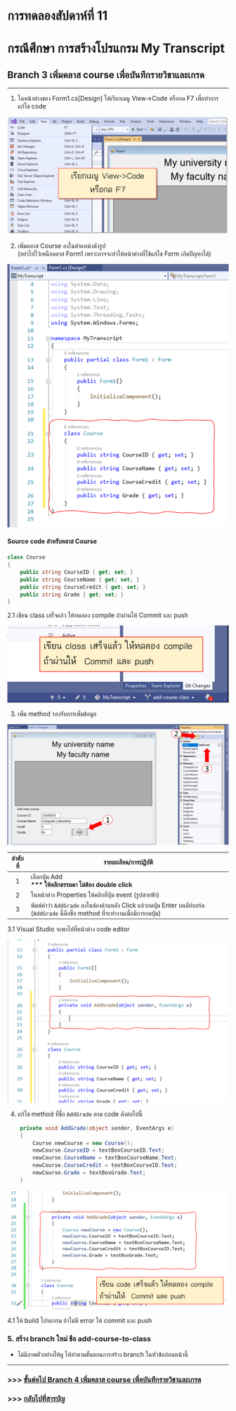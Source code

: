 # การทดลองสัปดาห์ที่ 11 #

# กรณึศึกษา การสร้างโปรแกรม My Transcript #

## Branch 3 เพิ่มคลาส course เพื่อบันทึกรายวิชาและเกรด ##

---

1. ในหน้าต่างของ Form1.cs[Design] ให้เรียกเมนู View->Code หรือกด F7 เพื่อทำการแก้ไข code

<p> <img src = "./images/Fig_CaseStudy_18.png">

2. เพิ่มคลาส Course ลงในตำแหน่งดังรูป <br>(อย่าไปไว้เหนือคลาส Form1 เพราะอาจจะทำให้หน้าต่างที่ใช้แก้ไข Form เกิดปัญหาได้)

<p> <img src = "./images/Fig_CaseStudy_19.png">

#### Source code สำหรับคลาส Course ####

``` cs
class Course
{
    public string CourseID { get; set; }
    public string CourseName { get; set; }
    public string CourseCredit { get; set; }
    public string Grade { get; set; }
}
```

2.1 เขียน class เสร็จแล้ว ให้ทดลอง compile ถ้าผ่านให้  Commit และ push
<p> <img src = "./images/Fig_CaseStudy_20.png">

3. เพิ่ม method รองรับการเพิ่มข้อมูล

<p> <img src = "./images/Fig_CaseStudy_21.png">

|ลำดับที่| รายละเอียด/การปฏิบัติ|
|:---:|-------------------|
|1| เลือกปุ่ม Add <br><b> *** ให้คลิกธรรมดา ไม่ต้อง double click </b>|
|2| ในหน้าต่าง Properties ให้คลิกที่ปุ่ม event (รูปสายฟ้า)|
|3| พิมพ์คำว่า ```AddGrade``` ลงในช่องด้านหลัง Click แล้วกดปุ่ม Enter บนคีย์บอร์ด (```AddGrade``` นี้คือชื่อ method ที่จะทำงานเมื่อมีการกดปุ่ม)|

3.1  Visual Studio จะพาไปที่หน้าต่าง code editor

<p> <img src = "./images/Fig_CaseStudy_22.png">

4. แก้ไข method ที่ชื่อ ```AddGrade``` ตาม code ดังต่อไปนี้
``` cs 
    private void AddGrade(object sender, EventArgs e)
    {
        Course newCourse = new Course();
        newCourse.CourseID = textBoxCourseID.Text;
        newCourse.CourseName = textBoxCourseName.Text;
        newCourse.CourseCredit = textBoxCourseID.Text;
        newCourse.Grade = textBoxGrade.Text;
    }
```
<p> <img src = "./images/Fig_CaseStudy_23.png">

4.1 ให้ build โปรแกรม ถ้าไม่มี error ให้ commit และ push

### 5. สร้าง branch ใหม่ ชือ add-course-to-class

* ไม่มีภาพตัวอย่างให้ดู ให้ทำตามขั้นตอนการสร้าง branch ในหัวข้อก่อนหน้านี้ 

---
### >>> [ขั้นต่อไป Branch 4 เพิ่มคลาส course เพื่อบันทึกรายวิชาและเกรด](./Week_11_CaseStudy_MyTranscript_Branch4.md) ###

### >>> [กลับไปที่สารบัญ](./Week_11_CaseStudy_MyTranscript_Inrto.md) ###
